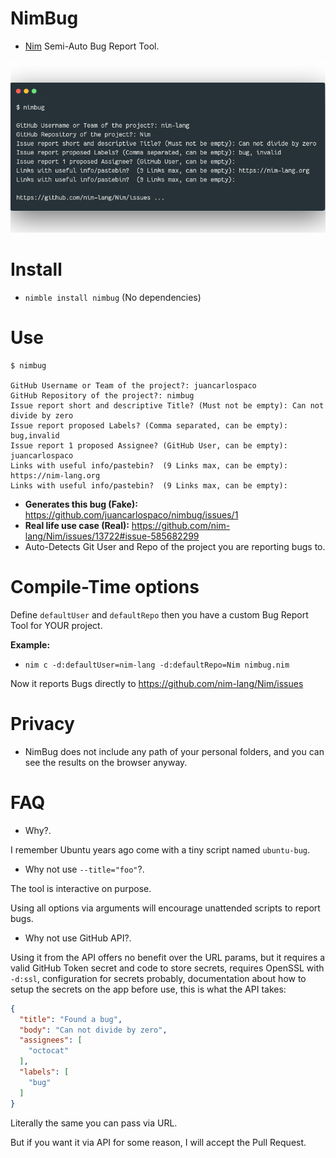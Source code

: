 # NimBug

- [Nim](https://nim-lang.org) Semi-Auto Bug Report Tool.

![](https://raw.githubusercontent.com/juancarlospaco/nimbug/master/nimbug.png)


# Install

- `nimble install nimbug` (No dependencies)


# Use

```console
$ nimbug

GitHub Username or Team of the project?: juancarlospaco
GitHub Repository of the project?: nimbug
Issue report short and descriptive Title? (Must not be empty): Can not divide by zero
Issue report proposed Labels? (Comma separated, can be empty): bug,invalid
Issue report 1 proposed Assignee? (GitHub User, can be empty): juancarlospaco
Links with useful info/pastebin?  (9 Links max, can be empty): https://nim-lang.org
Links with useful info/pastebin?  (9 Links max, can be empty):

```

- **Generates this bug (Fake):** https://github.com/juancarlospaco/nimbug/issues/1
- **Real life use case (Real):** https://github.com/nim-lang/Nim/issues/13722#issue-585682299
- Auto-Detects Git User and Repo of the project you are reporting bugs to.


# Compile-Time options

Define `defaultUser` and `defaultRepo` then you have a custom Bug Report Tool for YOUR project.

**Example:**

- `nim c -d:defaultUser=nim-lang -d:defaultRepo=Nim nimbug.nim`

Now it reports Bugs directly to https://github.com/nim-lang/Nim/issues


# Privacy

- NimBug does not include any path of your personal folders, and you can see the results on the browser anyway.


# FAQ

- Why?.

I remember Ubuntu years ago come with a tiny script named `ubuntu-bug`.

- Why not use `--title="foo"`?.

The tool is interactive on purpose.

Using all options via arguments will encourage unattended scripts to report bugs.

- Why not use GitHub API?.

Using it from the API offers no benefit over the URL params,
but it requires a valid GitHub Token secret and code to store secrets,
requires OpenSSL with `-d:ssl`, configuration for secrets probably,
documentation about how to setup the secrets on the app before use,
this is what the API takes:

```json
{
  "title": "Found a bug",
  "body": "Can not divide by zero",
  "assignees": [
    "octocat"
  ],
  "labels": [
    "bug"
  ]
}
```

Literally the same you can pass via URL.

But if you want it via API for some reason, I will accept the Pull Request.

